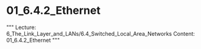 # 01_6.4.2_Ethernet

"""
Lecture: 6_The_Link_Layer_and_LANs/6.4_Switched_Local_Area_Networks
Content: 01_6.4.2_Ethernet
"""

